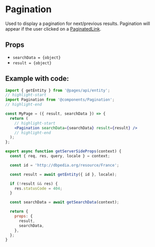 # Pagination

Used to display a pagination for next/previous results. Pagination will appear if the user clicked on a [PaginatedLink](PaginatedLink).

## Props

* `searchData = {object}`
* `result = {object}`

## Example with code:

```jsx
import { getEntity } from '@pages/api/entity';
// highlight-start
import Pagination from '@components/Pagination';
// highlight-end

const MyPage = ({ result, searchData }) => {
  return (
    // highlight-start
    <Pagination searchData={searchData} result={result} />
    // highlight-end
  );
};

export async function getServerSideProps(context) {
  const { req, res, query, locale } = context;

  const id = 'http://dbpedia.org/resource/France';

  const result = await getEntity({ id }, locale);

  if (!result && res) {
    res.statusCode = 404;
  }

  const searchData = await getSearchData(context);

  return {
    props: {
      result,
      searchData,
    },
  };
}
```
